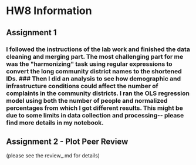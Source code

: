 # HW8 Information


## Assignment 1
### I followed the instructions of the lab work and finished the data cleaning and merging part. The most challenging part for me was the "harmonizing" task using regular expressions to convert the long community district names to the shortened IDs. ### Then I did an analysis to see how demographic and infrastructure conditions could affect the number of complaints in the community districts. I ran the OLS regression model using both the number of people and normalized percentages from which I got different results. This might be due to some limits in data collection and processing-- please find more details in my notebook.


## Assignment 2 - Plot Peer Review
(please see the review_.md for details)



